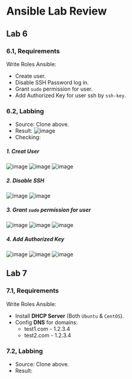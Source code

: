 # Ansible Lab Review

## Lab 6
### 6.1, Requirements
Write Roles Ansible:
- Create user.
- Disable SSH Password log in.
- Grant `sudo` permission for user.
- Add Authorized Key for user ssh by `ssh-key`. 
### 6.2, Labbing
* Source: Clone above.
* Result:
![image](https://user-images.githubusercontent.com/88284121/215699659-d41f64bd-c633-4480-a712-27b80dff52ae.png)
* Checking:
##### 1. Creat User
![image](https://user-images.githubusercontent.com/88284121/215700322-e1c679eb-503a-41d7-a0cb-c59d1cdc9bac.png)
![image](https://user-images.githubusercontent.com/88284121/215700385-44c8c8e4-692b-4234-a76e-9c85bb84465f.png)
![image](https://user-images.githubusercontent.com/88284121/215700440-562d6e7e-006e-497b-8fa0-582d47ebdf73.png)
##### 2. Disable SSH
![image](https://user-images.githubusercontent.com/88284121/215700723-baa4a9b3-c0d0-47b7-ae0b-1f1a7159b1ca.png)
![image](https://user-images.githubusercontent.com/88284121/215700786-d2148f47-ace0-4096-a06c-c5cb9d8c9a22.png)
##### 3. Grant `sudo` permission for user
![image](https://user-images.githubusercontent.com/88284121/215701229-84f85919-f44a-4c23-9f3a-c13618ef389d.png)
![image](https://user-images.githubusercontent.com/88284121/215701266-dac33948-5dde-45fd-bf9c-d3ccdc22d48f.png)
![image](https://user-images.githubusercontent.com/88284121/215701331-a069ce51-c1f2-4b98-9126-302177763c9e.png)
##### 4. Add Authorized Key
![image](https://user-images.githubusercontent.com/88284121/215701510-2550d757-de6d-4bf4-bf14-f4c1ed41cebe.png)
![image](https://user-images.githubusercontent.com/88284121/215701558-faf4bf25-4519-4a6e-aa47-4a82b764bd87.png)
![image](https://user-images.githubusercontent.com/88284121/215701629-ae16b035-7a17-43e4-b498-3607e475b9db.png)

## Lab 7
### 7.1, Requirements
Write Roles Ansible:
- Install **DHCP Server** (Both `Ubuntu` & `CentOS`).
- Config **DNS** for domains:
   + test1.com - 1.2.3.4
   + test2.com - 1.2.3.4
### 7.2, Labbing
* Source: Clone above.
* Result:
 
